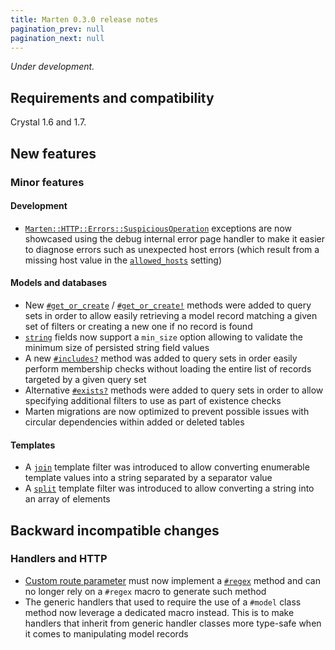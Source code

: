 ```yaml
---
title: Marten 0.3.0 release notes
pagination_prev: null
pagination_next: null
---
```


_Under development._

## Requirements and compatibility

Crystal 1.6 and 1.7.

## New features

### Minor features

#### Development

* [`Marten::HTTP::Errors::SuspiciousOperation`](pathname:///api/0.2/Marten/HTTP/Errors/SuspiciousOperation.html) exceptions are now showcased using the debug internal error page handler to make it easier to diagnose errors such as unexpected host errors (which result from a missing host value in the [`allowed_hosts`](../../development/reference/settings#allowedhosts) setting)

#### Models and databases

* New [`#get_or_create`](../../models-and-databases/reference/query-set#get_or_create) / [`#get_or_create!`](../../models-and-databases/reference/query-set#get_or_create-1) methods were added to query sets in order to allow easily retrieving a model record matching a given set of filters or creating a new one if no record is found
* [`string`](../../models-and-databases/reference/fields#string) fields now support a `min_size` option allowing to validate the minimum size of persisted string field values
* A new [`#includes?`](../../models-and-databases/reference/query-set#includes) method was added to query sets in order easily perform membership checks without loading the entire list of records targeted by a given query set
* Alternative [`#exists?`](../../models-and-databases/reference/query-set#exists) methods were added to query sets in order to allow specifying additional filters to use as part of existence checks
* Marten migrations are now optimized to prevent possible issues with circular dependencies within added or deleted tables

#### Templates

* A [`join`](../../templates/reference/filters#join) template filter was introduced to allow converting enumerable template values into a string separated by a separator value
* A [`split`](../../templates/reference/filters#split) template filter was introduced to allow converting a string into an array of elements

## Backward incompatible changes

### Handlers and HTTP

* [Custom route parameter](../../handlers-and-http/how-to/create-custom-route-parameters) must now implement a [`#regex`](pathname:///api/dev/Marten/Routing/Parameter/Base.html#regex%3ARegex-instance-method) method and can no longer rely on a `#regex` macro to generate such method
* The generic handlers that used to require the use of a `#model` class method now leverage a dedicated macro instead. This is to make handlers that inherit from generic handler classes more type-safe when it comes to manipulating model records
